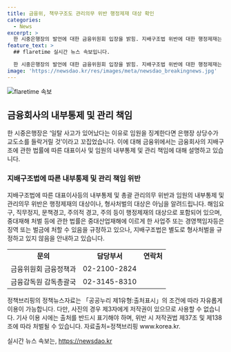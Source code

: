 ```yaml
---
title: 금융위, 책무구조도 관리의무 위반 행정제재 대상 확인
categories:
  - News
excerpt: >
  한 시중은행장의 발언에 대한 금융위원회 입장을 밝힘. 지배구조법 위반에 대한 행정제재는 가능하나, 형사처벌은 적용되지 않음. 금융감독원 및 금융위에 문의 바람. (요약문)은행장 발언과 관련된 금융위원회 입장 발표. 지배구조법 위반 시 행정제재 가능하나, 형사처벌은 적용 안됨. 관련 문의처: 금융위원회, 금융감독원. (출처: 정책브리핑)
feature_text: >
  ## flaretime 실시간 뉴스 속보입니다.

  한 시중은행장의 발언에 대한 금융위원회 입장을 밝힘. 지배구조법 위반에 대한 행정제재는 가능하나, 형사처벌은 적용되지 않음. 금융감독원 및 금융위에 문의 바람. (요약문)은행장 발언과 관련된 금융위원회 입장 발표. 지배구조법 위반 시 행정제재 가능하나, 형사처벌은 적용 안됨. 관련 문의처: 금융위원회, 금융감독원. (출처: 정책브리핑)
image: 'https://newsdao.kr/res/images/meta/newsdao_breakingnews.jpg'
---
```


<p><img src="https://newsdao.kr/res/images/meta/newsdao_breakingnews.jpg" alt="flaretime 속보" /></p>

<h2 data-ke-size="size26">금융회사의 내부통제 및 관리 책임</h2>

<p data-ke-size="size16">한 시중은행장은 ‘일탈 사고가 있어났다는 이유로 임원을 징계한다면 은행장 상당수가 교도소를 들락거릴 것’이라고 꼬집었습니다. 이에 대해 금융위에서는 금융회사의 지배구조에 관한 법률에 따른 대표이사 및 임원의 내부통제 및 관리 책임에 대해 설명하고 있습니다.</p>

<h3>지배구조법에 따른 내부통제 및 관리 책임 위반</h3>

<p data-ke-size="size16">지배구조법에 따른 대표이사등의 내부통제 및 총괄 관리의무 위반과 임원의 내부통제 및 관리의무 위반은 행정제재의 대상이나, 형사처벌의 대상은 아님을 알려드립니다. 해임요구, 직무정지, 문책경고, 주의적 경고, 주의 등이 행정제재의 대상으로 포함되어 있으며, 중대재해 처벌 등에 관한 법률은 중대산업재해에 이르게 한 사업주 또는 경영책임자등은 징역 또는 벌금에 처할 수 있음을 규정하고 있으나, 지배구조법은 별도로 형사처벌을 규정하고 있지 않음을 안내하고 있습니다.</p>

<table>
    <tr>
        <td style="text-align: center; height: 17px;"><b>문의</b></td>
        <td style="text-align: center; height: 17px;"><b>담당부서</b></td>
        <td style="text-align: center; height: 17px;"><b>연락처</b></td>
    </tr>
    <tr>
        <td>금융위원회 금융정책과</td>
        <td>02-2100-2824</td>
    </tr>
    <tr>
        <td>금융감독원 감독총괄국</td>
        <td>02-3145-8310</td>
    </tr>
</table>

<p data-ke-size="size16">정책브리핑의 정책뉴스자료는 「공공누리 제1유형:출처표시」의 조건에 따라 자유롭게 이용이 가능합니다. 다만, 사진의 경우 제3자에게 저작권이 있으므로 사용할 수 없습니다. 기사 이용 시에는 출처를 반드시 표기해야 하며, 위반 시 저작권법 제37조 및 제138조에 따라 처벌될 수 있습니다. <span>자료출처=정책브리핑 www.korea.kr</span>.</p>
실시간 뉴스 속보는, <a href="https://newsdao.kr" rel="dofollow">https://newsdao.kr</a>


